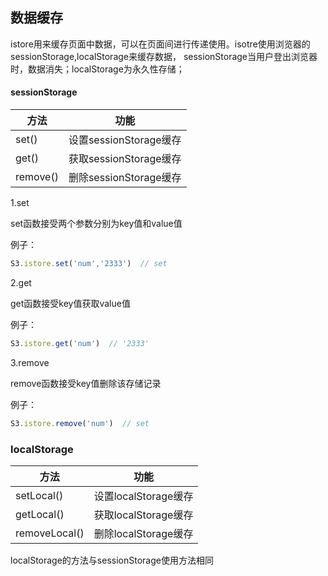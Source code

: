 ## 数据缓存

istore用来缓存页面中数据，可以在页面间进行传递使用。isotre使用浏览器的sessionStorage,localStorage来缓存数据， sessionStorage当用户登出浏览器时，数据消失；localStorage为永久性存储；

#### sessionStorage

| 方法       | 功能                 |
| -------- | ------------------ |
| set()    | 设置sessionStorage缓存 |
| get()    | 获取sessionStorage缓存 |
| remove() | 删除sessionStorage缓存 |

1.set

set函数接受两个参数分别为key值和value值

例子：

```js
S3.istore.set('num','2333')  // set    
```

2.get

get函数接受key值获取value值

例子：

```js
S3.istore.get('num')  // '2333'    
```

3.remove

remove函数接受key值删除该存储记录

例子：

```js
S3.istore.remove('num')  // set    
```



### localStorage

| 方法            | 功能               |
| ------------- | ---------------- |
| setLocal()    | 设置localStorage缓存 |
| getLocal()    | 获取localStorage缓存 |
| removeLocal() | 删除localStorage缓存 |

localStorage的方法与sessionStorage使用方法相同



